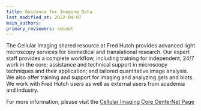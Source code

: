 ```yaml
---
title: Guidance for Imaging Data
last_modified_at: 2022-04-07
main_authors:
primary_reviewers: sminot
---
```


The Cellular Imaging shared resource at Fred Hutch provides advanced light microscopy services for biomedical and translational research. Our expert staff provides a complete workflow, including training for independent, 24/7 work in the core; assistance and technical support in microscopy techniques and their application; and tailored quantitative image analysis. We also offer training and support for imaging and analyzing gels and blots. We work with Fred Hutch users as well as external users from academia and industry.

For more information, please visit the [Cellular Imaging Core CenterNet Page](https://www.fredhutch.org/en/research/shared-resources/core-facilities/cellular-imaging.html)